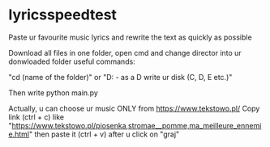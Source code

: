 # lyricsspeedtest
Paste ur favourite music lyrics and rewrite the text as quickly as possible

Download all files in one folder, open cmd and change director into ur donwloaded folder
useful commands:

"cd (name of the folder)" or "D: - as a D write ur disk (C, D, E etc.)"

Then write python main.py

Actually, u can choose ur music ONLY from https://www.tekstowo.pl/
Copy link (ctrl + c) like "https://www.tekstowo.pl/piosenka,stromae__pomme,ma_meilleure_ennemie.html"
then paste it (ctrl + v) after u click on "graj"
